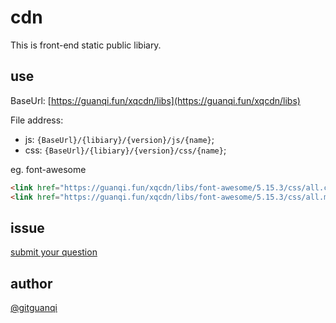 # cdn

This is front-end static public libiary.

## use

BaseUrl: [https://guanqi.fun/xqcdn/libs](https://guanqi.fun/xqcdn/libs)

File address:

+ js: `{BaseUrl}/{libiary}/{version}/js/{name}`;
+ css: `{BaseUrl}/{libiary}/{version}/css/{name}`;

eg. font-awesome

```html
<link href="https://guanqi.fun/xqcdn/libs/font-awesome/5.15.3/css/all.css" rel="stylesheet">
<link href="https://guanqi.fun/xqcdn/libs/font-awesome/5.15.3/css/all.min.css" rel="stylesheet">
```

## issue

[submit your question](https://github.com/gitguanqi/cdn/issues/new)

## author

[@gitguanqi](https://github.com/gitguanqi)
